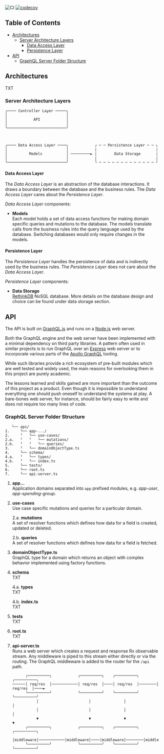 ![CI](https://github.com/taleldayekh/fair-share/workflows/CI/badge.svg) [![codecov](https://codecov.io/gh/taleldayekh/fair-share/branch/master/graph/badge.svg)](https://codecov.io/gh/taleldayekh/fair-share)

## Table of Contents

- [Architectures](#architectures)
  - [Server Architecture Layers](#server-architecture-layers)
      - [Data Access Layer](#data-access-layer)
      - [Persistence Layer](#persistence-layer)
- [API](#api)
  - [GraphQL Server Folder Structure](#graphql-server-folder-structure)

## Architectures

TXT

### Server Architecture Layers

```
╭──── Controller Layer ─────╮
│                           │
│            API            │
│                           │
╰───────────────────────────╯



╭──── Data Access Layer ────╮            ╭ ─ ─ Persistence Layer ─ ─ ╮
│                           │            ∣                           ∣
│          Models           │ ─────────► ∣        Data Storage       ∣
│                           │            ∣                           ∣
╰───────────────────────────╯            ╰ ─ ─ ─ ─ ─ ─ ─ ─ ─ ─ ─ ─ ─ ╯
```

#### Data Access Layer

The _*Data Access Layer*_ is an abstraction of the database interactions. It draws a boundary between the database and the business rules. The _*Data Access Layer*_ cares about the _*Persistence Layer*_.

_*Data Access Layer*_ components:

- **Models**  
  Each model holds a set of data access functions for making domain specific queries and mutations to the database. The models translate calls from the business rules into the query language used by the database. Switching databases would only require changes in the models.

#### Persistence Layer

The _*Persistence Layer*_ handles the persistence of data and is indirectly used by the business rules. The _*Persistence Layer*_ does not care about the _*Data Access Layer*_.

_*Persistence Layer*_ components:

- **Data Storage**  
  [RethinkDB](https://rethinkdb.com/) NoSQL database. More details on the database design and choice can be found under data storage section.

## API

The API is built on [GraphQL.js](https://graphql.org/graphql-js) and runs on a [Node.js](https://nodejs.org/api/https.html) web server.

Both the GraphQL engine and the web server have been implemented with a minimal dependency on third party libraries. A pattern often used in similar projects is to run GraphQL over an [Express](https://expressjs.com) web server or to incorporate various parts of the [Apollo GraphQL](https://www.apollographql.com/docs/) tooling.

While such libraries provide a rich ecosystem of pre-built modules which are well tested and widely used, the main reasons for overlooking them in this project are purely academic.

The lessons learned and skills gained are more important than the outcome of this project as a product. Even though it is impossible to understand everything one should push oneself to understand the systems at play. A bare-bones web server, for instance, should be fairly easy to write and does not require too many lines of code.

### GraphQL Server Folder Structure

```
   └── api/
1.     └── app-.../
2.     ╵   └── use-cases/
2.a.   ╵   ╵   └── mutations/
2.b.   ╵   ╵   └── queries/
3.     ╵   └── domainObjectType.ts 
4.     └── schema/
4.a.   ╵   └── types/
4.b.   ╵   └── index.ts
5.     └── tests/
6.     └── root.ts
7.     └── api-server.ts
```

1. **app...**  
   Application domains separated into `app` prefixed modules, e.g. _*app-user*_, _*app-spending-group*_.

2. **use-cases**  
   Use case specific mutations and queries for a particular domain.

	2.a. **mutations**  
	A set of resolver functions which defines how data for a field is created, updated or deleted.

	2.b. **queries**  
	A set of resolver functions which defines how data for a field is fetched.

3. **domainObjectType.ts**  
   GraphQL type for a domain which returns an object with complex behavior implemented using factory functions.

4. **schema**  
   TXT

   4.a. **types**  
   TXT

   4.b. **index.ts**  
   TXT

5. **tests**  
   TXT

6. **root.ts**  
   TXT

7. **api-server.ts**  
   Runs a web server which creates a request and response Rx observable stream. Any middleware is piped to this stream either directly or via the routing. The GraphQL middleware is added to the router for the `/api` path.

   ```
         ╭──────────╮            ╭──────────╮    ╭──────────╮        ╭──────────╮        
   ──────│ req/res  │────────────│ req/res  │────│ req/res  │────────│ req/res  │────►
         ╰──────────╯            ╰──────────╯    ╰──────────╯        ╰──────────╯        
              │                       │               │                   │
              │                       │               │                   │ 
              ▼                       ▼               ▼                   ▼                
         ╭──────────╮            ╭──────────╮    ╭──────────╮        ╭──────────╮
         │middleware│────────────│middleware│────│middleware│────────│middleware│────►
         ╰──────────╯            ╰──────────╯    ╰──────────╯        ╰──────────╯
           
   ```